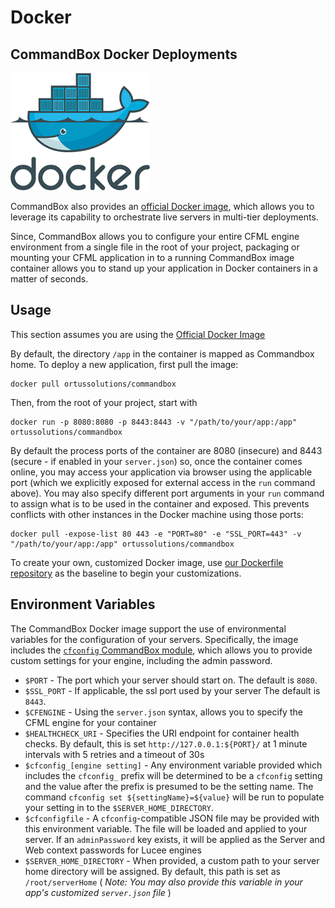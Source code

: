 # Docker

## CommandBox Docker Deployments

![](../.gitbook/assets/docker.png)

CommandBox also provides an [official Docker image](https://hub.docker.com/r/ortussolutions/commandbox/), which allows you to leverage its capability to orchestrate live servers in multi-tier deployments.

Since, CommandBox allows you to configure your entire CFML engine environment from a single file in the root of your project, packaging or mounting your CFML application in to a running CommandBox image container allows you to stand up your application in Docker containers in a matter of seconds.

## Usage

This section assumes you are using the [Official Docker Image](https://hub.docker.com/r/ortussolutions/commandbox/)

By default, the directory `/app` in the container is mapped as Commandbox home. To deploy a new application, first pull the image:

```text
docker pull ortussolutions/commandbox
```

Then, from the root of your project, start with

```text
docker run -p 8080:8080 -p 8443:8443 -v "/path/to/your/app:/app" ortussolutions/commandbox
```

By default the process ports of the container are 8080 \(insecure\) and 8443 \(secure - if enabled in your `server.json`\) so, once the container comes online, you may access your application via browser using the applicable port \(which we explicitly exposed for external access in the `run` command above\). You may also specify different port arguments in your `run` command to assign what is to be used in the container and exposed. This prevents conflicts with other instances in the Docker machine using those ports:

```text
docker pull -expose-list 80 443 -e "PORT=80" -e "SSL_PORT=443" -v "/path/to/your/app:/app" ortussolutions/commandbox
```

To create your own, customized Docker image, use [our Dockerfile repository](https://github.com/Ortus-Solutions/docker-commandbox) as the baseline to begin your customizations.

## Environment Variables

The CommandBox Docker image support the use of environmental variables for the configuration of your servers. Specifically, the image includes the [`cfconfig` CommandBox module](https://www.forgebox.io/view/commandbox-cfconfig), which allows you to provide custom settings for your engine, including the admin password.

* `$PORT` - The port which your server should start on. The default is `8080`.
* `$SSL_PORT` - If applicable, the ssl port used by your server The default is `8443`.
* `$CFENGINE` - Using the `server.json` syntax, allows you to specify the CFML engine for your container
* `$HEALTHCHECK_URI` - Specifies the URI endpoint for container health checks. By default, this is set `http://127.0.0.1:${PORT}/` at 1 minute intervals with 5 retries and a timeout of 30s
* `$cfconfig_[engine setting]` - Any environment variable provided which includes the `cfconfig_` prefix will be determined to be a `cfconfig` setting and the value after the prefix is presumed to be the setting name. The command `cfconfig set ${settingName}=${value}` will be run to populate your setting in to the `$SERVER_HOME_DIRECTORY`.
* `$cfconfigfile` - A `cfconfig`-compatible JSON file may be provided with this environment variable. The file will be loaded and applied to your server. If an `adminPassword` key exists, it will be applied as the Server and Web context passwords for Lucee engines
* `$SERVER_HOME_DIRECTORY` - When provided, a custom path to your server home directory will be assigned. By default, this path is set as `/root/serverHome` \( _Note: You may also provide this variable in your app's customized _`server.json`_ file_ \)

